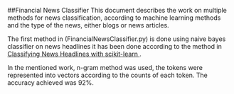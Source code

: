 ##Financial News Classifier
This document describes the work on multiple methods for news 
classification, according to machine learning methods and 
the type of the news, either blogs or news articles.

The first method in (FinancialNewsClassifier.py) is done using naive
bayes classifier on news headlines it has been done according to the method in [Classifying News Headlines with scikit-learn
](https://www.kaggle.com/mercjo/classifying-news-headlines-with-scikit-learn).

In the mentioned work, n-gram method was used, the tokens were represented
into vectors according to the counts of each token. The accuracy achieved was
92%.



